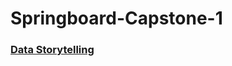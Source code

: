 # Springboard-Capstone-1

### [Data Storytelling](https://nbviewer.jupyter.org/github/nina-driver/Springboard-Capstone-1/blob/master/Data%20Storytelling.ipynb)
